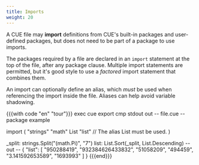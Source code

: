 ```yaml
---
title: Imports
weight: 20
---
```


A CUE file may **import** definitions from CUE's built-in packages and
user-defined packages,
but does not need to be part of a package to use imports.

The packages required by a file are declared in an `import` statement at the
top of the file, after any package clause.
Multiple import statements are permitted,
but it's good style to use a *factored* import statement that combines them.

An import can optionally define an alias, which *must* be used when referencing
the import inside the file. Aliases can help avoid variable shadowing.

{{{with code "en" "tour"}}}
exec cue export
cmp stdout out
-- file.cue --
package example

import (
	"strings"
	"math"
	List "list" // The alias List must be used.
)

_split: strings.Split("\(math.Pi)", "7")
list:   List.Sort(_split, List.Descending)
-- out --
{
    "list": [
        "950288419",
        "932384626433832",
        "51058209",
        "494459",
        "3.141592653589",
        "1693993"
    ]
}
{{{end}}}
